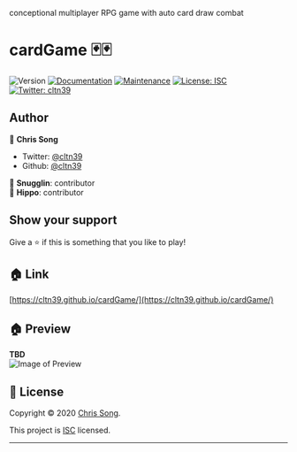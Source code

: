 conceptional multiplayer RPG game with auto card draw combat
# cardGame 🃏🃏
![Version](https://img.shields.io/badge/version-0.0.1-blue.svg?cacheSeconds=2592000)
[![Documentation](https://img.shields.io/badge/documentation-yes-brightgreen.svg)](https://github.com/cltn39/main-portfolio#readme)
[![Maintenance](https://img.shields.io/badge/Maintained%3F-yes-green.svg)](https://github.com/cltn39/main-portfolio/graphs/commit-activity)
[![License: ISC](https://img.shields.io/badge/License-ISC-yellow.svg)](https://github.com/cltn39/main-portfolio/blob/master/LICENSE)
[![Twitter: cltn39](https://img.shields.io/twitter/follow/cltn39.svg?style=social)](https://twitter.com/cltn39)

## Author

👤 **Chris Song**

* Twitter: [@cltn39](https://twitter.com/cltn39)
* Github: [@cltn39](https://github.com/cltn39)

👤 **Snugglin**: contributor   
👤 **Hippo**: contributor

## Show your support

Give a ⭐️ if this is something that you like to play!

## 🏠 Link
[https://cltn39.github.io/cardGame/](https://cltn39.github.io/cardGame/)

## 🏠 Preview
**TBD**  
![Image of Preview](/assets/img/preview.PNG)

## 📝 License

Copyright © 2020 [Chris Song](https://github.com/cltn39).

This project is [ISC](https://github.com/cltn39/background-widget/blob/master/LICENSE) licensed.

***
